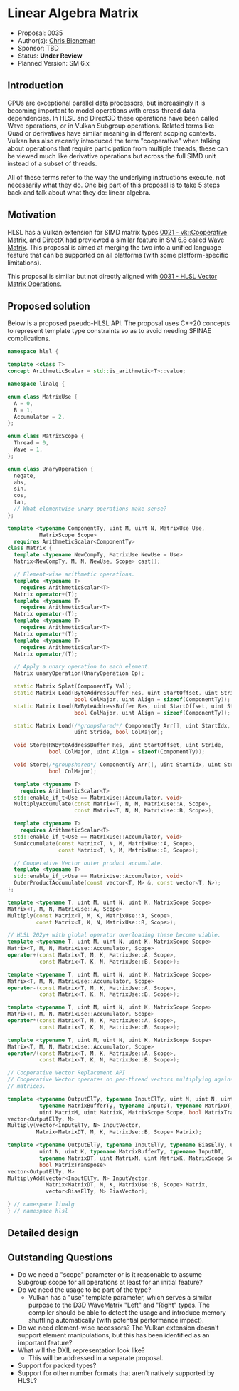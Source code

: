 <!-- {% raw %} -->

# Linear Algebra Matrix

* Proposal: [0035](0035-linalg-matrix.md)
* Author(s): [Chris Bieneman](https://github.com/llvm-beanz)
* Sponsor: TBD
* Status: **Under Review**
* Planned Version: SM 6.x

## Introduction

GPUs are exceptional parallel data processors, but increasingly it is becoming
important to model operations with cross-thread data dependencies. In HLSL and
Direct3D these operations have been called Wave operations, or in Vulkan
Subgroup operations. Related terms like Quad or derivatives have similar
meaning in different scoping contexts. Vulkan has also recently introduced the
term "cooperative" when talking about operations that require participation from
multiple threads, these can be viewed much like derivative operations but across
the full SIMD unit instead of a subset of threads.

All of these terms refer to the way the underlying instructions execute, not
necessarily what they do. One big part of this proposal is to take 5 steps back
and talk about what they do: linear algebra.

## Motivation

HLSL has a Vulkan extension for SIMD matrix types [0021 - vk::Cooperative
Matrix](0021-vk-coop-matrix.md), and DirectX had previewed a similar feature in
SM 6.8 called [Wave Matrix](https://github.com/microsoft/hlsl-specs/pull/61).
This proposal is aimed at merging the two into a unified language feature that
can be supported on all platforms (with some platform-specific limitations).

This proposal is similar but not directly aligned with [0031 - HLSL Vector
Matrix Operations](/proposals/0031-hlsl-vector-matrix-operations.md).

## Proposed solution

Below is a proposed pseudo-HLSL API. The proposal uses C++20 concepts to
represent template type constraints so as to avoid needing SFINAE complications.

```c++
namespace hlsl {

template <class T>
concept ArithmeticScalar = std::is_arithmetic<T>::value;

namespace linalg {

enum class MatrixUse {
  A = 0,
  B = 1,
  Accumulator = 2,
};

enum class MatrixScope {
  Thread = 0,
  Wave = 1,
};

enum class UnaryOperation {
  negate,
  abs,
  sin,
  cos,
  tan,
  // What elementwise unary operations make sense?
};

template <typename ComponentTy, uint M, uint N, MatrixUse Use,
          MatrixScope Scope>
  requires ArithmeticScalar<ComponentTy>
class Matrix {
  template <typename NewCompTy, MatrixUse NewUse = Use>
  Matrix<NewCompTy, M, N, NewUse, Scope> cast();

  // Element-wise arithmetic operations.
  template <typename T>
    requires ArithmeticScalar<T>
  Matrix operator+(T);
  template <typename T>
    requires ArithmeticScalar<T>
  Matrix operator-(T);
  template <typename T>
    requires ArithmeticScalar<T>
  Matrix operator*(T);
  template <typename T>
    requires ArithmeticScalar<T>
  Matrix operator/(T);

  // Apply a unary operation to each element.
  Matrix unaryOperation(UnaryOperation Op);

  static Matrix Splat(ComponentTy Val);
  static Matrix Load(ByteAddressBuffer Res, uint StartOffset, uint Stride,
                     bool ColMajor, uint Align = sizeof(ComponentTy));
  static Matrix Load(RWByteAddressBuffer Res, uint StartOffset, uint Stride,
                     bool ColMajor, uint Align = sizeof(ComponentTy));

  static Matrix Load(/*groupshared*/ ComponentTy Arr[], uint StartIdx,
                     uint Stride, bool ColMajor);

  void Store(RWByteAddressBuffer Res, uint StartOffset, uint Stride,
             bool ColMajor, uint Align = sizeof(ComponentTy));

  void Store(/*groupshared*/ ComponentTy Arr[], uint StartIdx, uint Stride,
             bool ColMajor);

  template <typename T>
    requires ArithmeticScalar<T>
  std::enable_if_t<Use == MatrixUse::Accumulator, void>
  MultiplyAccumulate(const Matrix<T, N, M, MatrixUse::A, Scope>,
                     const Matrix<T, N, M, MatrixUse::B, Scope>);

  template <typename T>
    requires ArithmeticScalar<T>
  std::enable_if_t<Use == MatrixUse::Accumulator, void>
  SumAccumulate(const Matrix<T, N, M, MatrixUse::A, Scope>,
                const Matrix<T, N, M, MatrixUse::B, Scope>);

  // Cooperative Vector outer product accumulate.
  template <typename T>
  std::enable_if_t<Use == MatrixUse::Accumulator, void>
  OuterProductAccumulate(const vector<T, M> &, const vector<T, N>);
};

template <typename T, uint M, uint N, uint K, MatrixScope Scope>
Matrix<T, M, N, MatrixUse::A, Scope>
Multiply(const Matrix<T, M, K, MatrixUse::A, Scope>,
         const Matrix<T, K, N, MatrixUse::B, Scope>);

// HLSL 202y+ with global operator overloading these become viable.
template <typename T, uint M, uint N, uint K, MatrixScope Scope>
Matrix<T, M, N, MatrixUse::Accumulator, Scope>
operator+(const Matrix<T, M, K, MatrixUse::A, Scope>,
          const Matrix<T, K, N, MatrixUse::B, Scope>);

template <typename T, uint M, uint N, uint K, MatrixScope Scope>
Matrix<T, M, N, MatrixUse::Accumulator, Scope>
operator-(const Matrix<T, M, K, MatrixUse::A, Scope>,
          const Matrix<T, K, N, MatrixUse::B, Scope>);

template <typename T, uint M, uint N, uint K, MatrixScope Scope>
Matrix<T, M, N, MatrixUse::Accumulator, Scope>
operator*(const Matrix<T, M, K, MatrixUse::A, Scope>,
          const Matrix<T, K, N, MatrixUse::B, Scope>);

template <typename T, uint M, uint N, uint K, MatrixScope Scope>
Matrix<T, M, N, MatrixUse::Accumulator, Scope>
operator/(const Matrix<T, M, K, MatrixUse::A, Scope>,
          const Matrix<T, K, N, MatrixUse::B, Scope>);

// Cooperative Vector Replacement API
// Cooperative Vector operates on per-thread vectors multiplying against B
// matrices.

template <typename OutputElTy, typename InputElTy, uint M, uint N, uint K,
          typename MatrixBufferTy, typename InputDT, typename MatrixDT,
          uint MatrixM, uint MatrixK, MatrixScope Scope, bool MatrixTranspose>
vector<OutputElTy, M>
Multiply(vector<InputElTy, N> InputVector,
         Matrix<MatrixDT, M, K, MatrixUse::B, Scope> Matrix);

template <typename OutputElTy, typename InputElTy, typename BiasElTy, uint M,
          uint N, uint K, typename MatrixBufferTy, typename InputDT,
          typename MatrixDT, uint MatrixM, uint MatrixK, MatrixScope Scope,
          bool MatrixTranspose>
vector<OutputElTy, M>
MultiplyAdd(vector<InputElTy, N> InputVector,
            Matrix<MatrixDT, M, K, MatrixUse::B, Scope> Matrix,
            vector<BiasElTy, M> BiasVector);

} // namespace linalg
} // namespace hlsl
```

## Detailed design

## Outstanding Questions

* Do we need a "scope" parameter or is it reasonable to assume Subgroup scope
  for all operations at least for an initial feature?
* Do we need the usage to be part of the type?
  * Vulkan has a "use" template parameter, which serves a similar purpose to the
    D3D WaveMatrix "Left" and "Right" types. The compiler should be able to
    detect the usage and introduce memory shuffling automatically (with
    potential performance impact).
* Do we need element-wise accessors? The Vulkan extension doesn't support
  element manipulations, but this has been identified as an important feature?
* What will the DXIL representation look like?
  * This will be addressed in a separate proposal.
* Support for packed types?
* Support for other number formats that aren't natively supported by HLSL?

<!-- {% endraw %} -->
